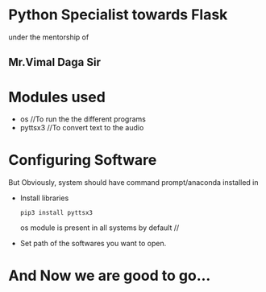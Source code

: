 # Python Specialist towards Flask 
under the mentorship of 
## Mr.Vimal Daga Sir


# Modules used
- os                  //To run the the different programs
- pyttsx3             //To convert text to the audio

# Configuring Software
   But Obviously, system should have command prompt/anaconda installed in
- Install libraries
  ```
  pip3 install pyttsx3
  ```
  os module is present in all systems by default //

- Set path of the softwares you want to open.
# And Now we are good to go...
